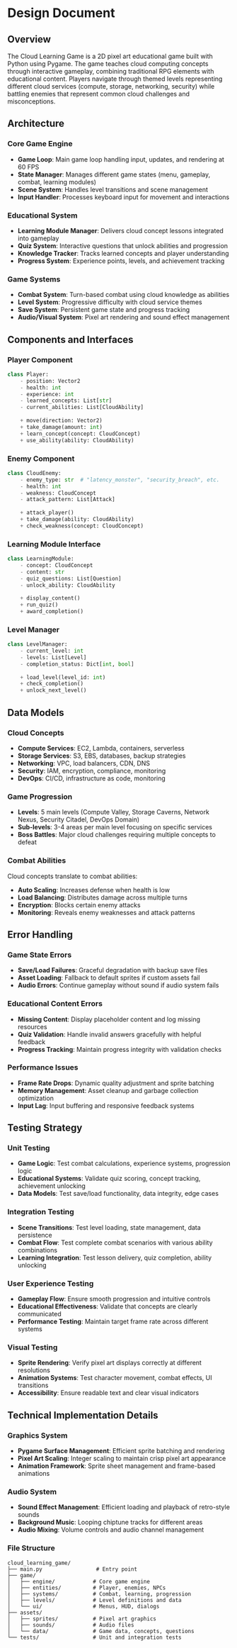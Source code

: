 # Design Document

## Overview

The Cloud Learning Game is a 2D pixel art educational game built with Python using Pygame. The game teaches cloud computing concepts through interactive gameplay, combining traditional RPG elements with educational content. Players navigate through themed levels representing different cloud services (compute, storage, networking, security) while battling enemies that represent common cloud challenges and misconceptions.

## Architecture

### Core Game Engine
- **Game Loop**: Main game loop handling input, updates, and rendering at 60 FPS
- **State Manager**: Manages different game states (menu, gameplay, combat, learning modules)
- **Scene System**: Handles level transitions and scene management
- **Input Handler**: Processes keyboard input for movement and interactions

### Educational System
- **Learning Module Manager**: Delivers cloud concept lessons integrated into gameplay
- **Quiz System**: Interactive questions that unlock abilities and progression
- **Knowledge Tracker**: Tracks learned concepts and player understanding
- **Progress System**: Experience points, levels, and achievement tracking

### Game Systems
- **Combat System**: Turn-based combat using cloud knowledge as abilities
- **Level System**: Progressive difficulty with cloud service themes
- **Save System**: Persistent game state and progress tracking
- **Audio/Visual System**: Pixel art rendering and sound effect management

## Components and Interfaces

### Player Component
```python
class Player:
    - position: Vector2
    - health: int
    - experience: int
    - learned_concepts: List[str]
    - current_abilities: List[CloudAbility]
    
    + move(direction: Vector2)
    + take_damage(amount: int)
    + learn_concept(concept: CloudConcept)
    + use_ability(ability: CloudAbility)
```

### Enemy Component
```python
class CloudEnemy:
    - enemy_type: str  # "latency_monster", "security_breach", etc.
    - health: int
    - weakness: CloudConcept
    - attack_pattern: List[Attack]
    
    + attack_player()
    + take_damage(ability: CloudAbility)
    + check_weakness(concept: CloudConcept)
```

### Learning Module Interface
```python
class LearningModule:
    - concept: CloudConcept
    - content: str
    - quiz_questions: List[Question]
    - unlock_ability: CloudAbility
    
    + display_content()
    + run_quiz()
    + award_completion()
```

### Level Manager
```python
class LevelManager:
    - current_level: int
    - levels: List[Level]
    - completion_status: Dict[int, bool]
    
    + load_level(level_id: int)
    + check_completion()
    + unlock_next_level()
```

## Data Models

### Cloud Concepts
- **Compute Services**: EC2, Lambda, containers, serverless
- **Storage Services**: S3, EBS, databases, backup strategies  
- **Networking**: VPC, load balancers, CDN, DNS
- **Security**: IAM, encryption, compliance, monitoring
- **DevOps**: CI/CD, infrastructure as code, monitoring

### Game Progression
- **Levels**: 5 main levels (Compute Valley, Storage Caverns, Network Nexus, Security Citadel, DevOps Domain)
- **Sub-levels**: 3-4 areas per main level focusing on specific services
- **Boss Battles**: Major cloud challenges requiring multiple concepts to defeat

### Combat Abilities
Cloud concepts translate to combat abilities:
- **Auto Scaling**: Increases defense when health is low
- **Load Balancing**: Distributes damage across multiple turns
- **Encryption**: Blocks certain enemy attacks
- **Monitoring**: Reveals enemy weaknesses and attack patterns

## Error Handling

### Game State Errors
- **Save/Load Failures**: Graceful degradation with backup save files
- **Asset Loading**: Fallback to default sprites if custom assets fail
- **Audio Errors**: Continue gameplay without sound if audio system fails

### Educational Content Errors
- **Missing Content**: Display placeholder content and log missing resources
- **Quiz Validation**: Handle invalid answers gracefully with helpful feedback
- **Progress Tracking**: Maintain progress integrity with validation checks

### Performance Issues
- **Frame Rate Drops**: Dynamic quality adjustment and sprite batching
- **Memory Management**: Asset cleanup and garbage collection optimization
- **Input Lag**: Input buffering and responsive feedback systems

## Testing Strategy

### Unit Testing
- **Game Logic**: Test combat calculations, experience systems, progression logic
- **Educational Systems**: Validate quiz scoring, concept tracking, achievement unlocking
- **Data Models**: Test save/load functionality, data integrity, edge cases

### Integration Testing
- **Scene Transitions**: Test level loading, state management, data persistence
- **Combat Flow**: Test complete combat scenarios with various ability combinations
- **Learning Integration**: Test lesson delivery, quiz completion, ability unlocking

### User Experience Testing
- **Gameplay Flow**: Ensure smooth progression and intuitive controls
- **Educational Effectiveness**: Validate that concepts are clearly communicated
- **Performance Testing**: Maintain target frame rate across different systems

### Visual Testing
- **Sprite Rendering**: Verify pixel art displays correctly at different resolutions
- **Animation Systems**: Test character movement, combat effects, UI transitions
- **Accessibility**: Ensure readable text and clear visual indicators

## Technical Implementation Details

### Graphics System
- **Pygame Surface Management**: Efficient sprite batching and rendering
- **Pixel Art Scaling**: Integer scaling to maintain crisp pixel art appearance
- **Animation Framework**: Sprite sheet management and frame-based animations

### Audio System
- **Sound Effect Management**: Efficient loading and playback of retro-style sounds
- **Background Music**: Looping chiptune tracks for different areas
- **Audio Mixing**: Volume controls and audio channel management

### File Structure
```
cloud_learning_game/
├── main.py                 # Entry point
├── game/
│   ├── engine/            # Core game engine
│   ├── entities/          # Player, enemies, NPCs
│   ├── systems/           # Combat, learning, progression
│   ├── levels/            # Level definitions and data
│   └── ui/                # Menus, HUD, dialogs
├── assets/
│   ├── sprites/           # Pixel art graphics
│   ├── sounds/            # Audio files
│   └── data/              # Game data, concepts, questions
└── tests/                 # Unit and integration tests
```